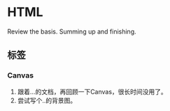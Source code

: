 # HTML
Review the basis. Summing up and finishing.

## 标签
### Canvas
  1. 跟着...的文档，再回顾一下Canvas，很长时间没用了。
  2. 尝试写个..的背景图。
